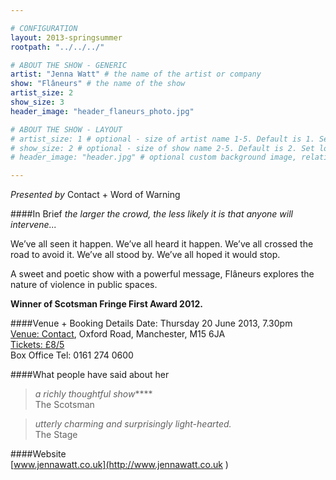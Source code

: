 ```yaml
---

# CONFIGURATION
layout: 2013-springsummer
rootpath: "../../../"

# ABOUT THE SHOW - GENERIC
artist: "Jenna Watt" # the name of the artist or company
show: "Flâneurs" # the name of the show
artist_size: 2
show_size: 3
header_image: "header_flaneurs_photo.jpg"

# ABOUT THE SHOW - LAYOUT
# artist_size: 1 # optional - size of artist name 1-5. Default is 1. Set longer names to lower values
# show_size: 2 # optional - size of show name 2-5. Default is 2. Set longer names to lower values
# header_image: "header.jpg" # optional custom background image, relative to current page

---
```

*Presented by* Contact + Word of Warning 

####In Brief
*the larger the crowd, the less likely it is that anyone will intervene...*    
 
We’ve all seen it happen. We’ve all heard it happen. We’ve all crossed the road to avoid it. We’ve all stood by. We’ve all hoped it would stop.    
 
A sweet and poetic show with a powerful message, Flâneurs explores the nature of violence in public spaces.    

**Winner of Scotsman Fringe First Award 2012.**    
    
####Venue + Booking Details
Date: Thursday 20 June 2013, 7.30pm   
[Venue: Contact](http://contactmcr.com/visit/getting-here/), Oxford Road, Manchester, M15 6JA    
[Tickets: £8/5](http://contactmcr.com/whats-on/1224-jenna-watt-flaneurs/)   
Box Office Tel: 0161 274 0600   
####What people have said about her       
>*a richly thoughtful show*\*\*\*\*<br> The Scotsman  
  
>*utterly charming and surprisingly light-hearted.*<br> The Stage    
              
####Website    
[www.jennawatt.co.uk](http://www.jennawatt.co.uk )    
 
